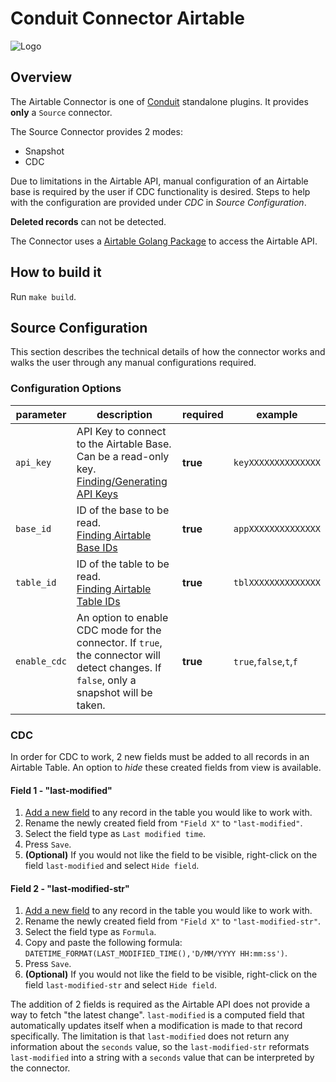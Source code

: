 # Conduit Connector Airtable

![Logo](https://1000logos.net/wp-content/uploads/2022/05/Airtable-Logo.png)

## Overview

The Airtable Connector is one of [Conduit](https://github.com/ConduitIO/conduit) standalone plugins. It provides 
**only** a `Source` connector.

The Source Connector provides 2 modes:
- Snapshot
- CDC

Due to limitations in the Airtable API, manual configuration of an Airtable base is required by the user if CDC 
functionality is desired.
Steps to help with the configuration are provided under _CDC_ in _Source Configuration_.

**Deleted records** can not be detected. 

The Connector uses a [Airtable Golang Package](https://github.com/mehanizm/airtable) to access the Airtable API.

## How to build it

Run `make build`.

## Source Configuration

This section describes the technical details of how the connector works and walks the user through any manual
configurations required.

### Configuration Options

| parameter    | description                                                                                                                                                                                                                   | required | example                |
|--------------|-------------------------------------------------------------------------------------------------------------------------------------------------------------------------------------------------------------------------------|----------|------------------------|
| `api_key`    | API Key to connect to the Airtable Base. Can be a read-only key. <br/>[Finding/Generating API Keys](https://support.airtable.com/docs/creating-and-using-api-keys-and-access-tokens#:~:text=Find/generate%20your%20API%20key) | **true** | `keyXXXXXXXXXXXXXX`    |
| `base_id`    | ID of the base to be read.<br/> [Finding Airtable Base IDs](https://support.airtable.com/docs/finding-airtable-ids)                                                                                                           | **true** | `appXXXXXXXXXXXXXX`    |
| `table_id`   | ID of the table to be read.<br/> [Finding Airtable Table IDs](https://support.airtable.com/docs/finding-airtable-ids)                                                                                                         | **true** | `tblXXXXXXXXXXXXXX`    |
| `enable_cdc` | An option to enable CDC mode for the connector. If `true`, the connector will detect changes. If `false`, only a snapshot will be taken.                                                                                      | **true** | `true`,`false`,`t`,`f` |                                       |

### CDC

In order for CDC to work, 2 new fields must be added to all records in an Airtable Table. An option to _hide_ these created fields from view is available.

#### Field 1 - "last-modified"
1. [Add a new field](https://support.airtable.com/docs/adding-a-field) to any record in the table you would like to work with.
2. Rename the newly created field from `"Field X"` to `"last-modified"`.
3. Select the field type as `Last modified time`.
4. Press `Save`.
5. **(Optional)** If you would not like the field to be visible, right-click on the field `last-modified` and select `Hide field`.

#### Field 2 - "last-modified-str"
1. [Add a new field](https://support.airtable.com/docs/adding-a-field) to any record in the table you would like to work with.
2. Rename the newly created field from `"Field X"` to `"last-modified-str"`.
3. Select the field type as `Formula`.
4. Copy and paste the following formula: `DATETIME_FORMAT(LAST_MODIFIED_TIME(),'D/MM/YYYY HH:mm:ss')`.
5. Press `Save`.
6. **(Optional)** If you would not like the field to be visible, right-click on the field `last-modified-str` and select `Hide field`.

The addition of 2 fields is required as the Airtable API does not provide a way to fetch "the latest change". `last-modified` is a computed field that automatically updates itself when a modification is made to that record specifically. The limitation is that `last-modified` does not return any information about the `seconds` value, so the `last-modified-str` reformats `last-modified` into a string with a `seconds` value that can be interpreted by the connector.  
